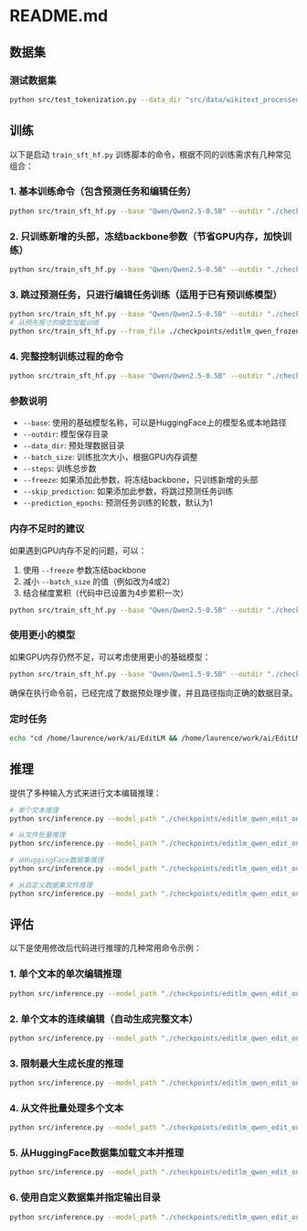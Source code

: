 # README.md


## 数据集
### 测试数据集
``` bash
python src/test_tokenization.py --data_dir "src/data/wikitext_processed" --base "Qwen/Qwen2.5-0.5B" --num_samples 3
```

## 训练
以下是启动 `train_sft_hf.py` 训练脚本的命令，根据不同的训练需求有几种常见组合：

### 1. 基本训练命令（包含预测任务和编辑任务）

```bash
python src/train_sft_hf.py --base "Qwen/Qwen2.5-0.5B" --outdir "./checkpoints/editlm_qwen" --data_dir "./src/data/wikitext_processed" --batch_size 8 --steps 50000
```

### 2. 只训练新增的头部，冻结backbone参数（节省GPU内存，加快训练）

```bash
python src/train_sft_hf.py --base "Qwen/Qwen2.5-0.5B" --outdir "./checkpoints/editlm_qwen_frozen" --data_dir "./src/data/wikitext_processed" --batch_size 8 --steps 50000 --freeze
```

### 3. 跳过预测任务，只进行编辑任务训练（适用于已有预训练模型）

```bash
python src/train_sft_hf.py --base "Qwen/Qwen2.5-0.5B" --outdir "./checkpoints/editlm_qwen_edit_only" --data_dir "./src/data/wikitext_processed" --batch_size 8 --steps 50000 --skip_prediction
# 从预先报寸的模型加载训练
python src/train_sft_hf.py --from_file ./checkpoints/editlm_qwen_frozen/prediction_phase.pt --outdir "./checkpoints/editlm_qwen_edit_only" --data_dir "./src/data/wikitext_processed" --batch_size 8 --steps 50000 --skip_prediction
```

### 4. 完整控制训练过程的命令

```bash
python src/train_sft_hf.py --base "Qwen/Qwen2.5-0.5B" --outdir "./checkpoints/editlm_qwen_full" --data_dir "./src/data/wikitext_processed" --batch_size 16 --steps 100000 --freeze --prediction_epochs 2
```

### 参数说明

- `--base`: 使用的基础模型名称，可以是HuggingFace上的模型名或本地路径
- `--outdir`: 模型保存目录
- `--data_dir`: 预处理数据目录
- `--batch_size`: 训练批次大小，根据GPU内存调整
- `--steps`: 训练总步数
- `--freeze`: 如果添加此参数，将冻结backbone，只训练新增的头部
- `--skip_prediction`: 如果添加此参数，将跳过预测任务训练
- `--prediction_epochs`: 预测任务训练的轮数，默认为1

### 内存不足时的建议

如果遇到GPU内存不足的问题，可以：

1. 使用 `--freeze` 参数冻结backbone
2. 减小 `--batch_size` 的值（例如改为4或2）
3. 结合梯度累积（代码中已设置为4步累积一次）

```bash
python src/train_sft_hf.py --base "Qwen/Qwen2.5-0.5B" --outdir "./checkpoints/editlm_qwen_lowmem" --data_dir "./src/data/wikitext_processed" --batch_size 2 --steps 50000 --freeze
```

### 使用更小的模型

如果GPU内存仍然不足，可以考虑使用更小的基础模型：

```bash
python src/train_sft_hf.py --base "Qwen/Qwen1.5-0.5B" --outdir "./checkpoints/editlm_small" --data_dir "./src/data/wikitext_processed" --batch_size 4 --steps 50000 --freeze
```

确保在执行命令前，已经完成了数据预处理步骤，并且路径指向正确的数据目录。

### 定时任务
```cmd
echo "cd /home/laurence/work/ai/EditLM && /home/laurence/work/ai/EditLM/.venv/bin/python src/train_sft_hf.py --from_file ./checkpoints/editlm_qwen_frozen/prediction_phase.pt --outdir \"./checkpoints/editlm_qwen_edit_only\" --data_dir \"./src/data/wikitext_processed\" --batch_size 8 --steps 50000 --skip_prediction > training_scheduled.log 2>&1" | at 09:00
```


## 推理

提供了多种输入方式来进行文本编辑推理：

```bash
# 单个文本推理
python src/inference.py --model_path "./checkpoints/editlm_qwen_edit_only/sft_final_50000.pt" --input_text "这是一个文本，其中有一个明确的错误错误需要修正。"

# 从文件批量推理
python src/inference.py --model_path "./checkpoints/editlm_qwen_edit_only/sft_final_50000.pt" --input_file "sample_texts.txt"

# 从HuggingFace数据集推理
python src/inference.py --model_path "./checkpoints/editlm_qwen_edit_only/sft_final_50000.pt" --dataset "gsm8k" --dataset_split "test" --text_column "question" --max_samples 100

# 从自定义数据集文件推理
python src/inference.py --model_path "./checkpoints/editlm_qwen_edit_only/sft_final_50000.pt" --dataset_path "custom_data.json" --text_column "text"
```

## 评估

以下是使用修改后代码进行推理的几种常用命令示例：

### 1. 单个文本的单次编辑推理

```bash
python src/inference.py --model_path "./checkpoints/editlm_qwen_edit_only/sft_final_50000.pt" --input_text "这是一个示例文本，等待模型进行编辑。" --single_edit
```

### 2. 单个文本的连续编辑（自动生成完整文本）

```bash
python src/inference.py --model_path "./checkpoints/editlm_qwen_edit_only/sft_final_50000.pt" --input_text "这是一个短文本开头，" --max_len 100
```

### 3. 限制最大生成长度的推理

```bash
python src/inference.py --model_path "./checkpoints/editlm_qwen_edit_only/sft_final_50000.pt" --input_text "请继续生成这个故事：从前，有一个" --max_len 50 --max_edits 15
```

### 4. 从文件批量处理多个文本

```bash
python src/inference.py --model_path "./checkpoints/editlm_qwen_edit_only/sft_final_50000.pt" --input_file "sample_texts.txt" --max_len 200 --output_file "batch_results.json"
```

### 5. 从HuggingFace数据集加载文本并推理

```bash
python src/inference.py --model_path "./checkpoints/editlm_qwen_edit_only/sft_final_50000.pt" --dataset "gsm8k" --dataset_split "test" --text_column "question" --max_samples 5 --max_len 300
```

### 6. 使用自定义数据集并指定输出目录

```bash
python src/inference.py --model_path "./checkpoints/editlm_qwen_edit_only/sft_final_50000.pt" --dataset_path "custom_data.json" --text_column "text" --output_dir "./custom_results" --max_len 150
```